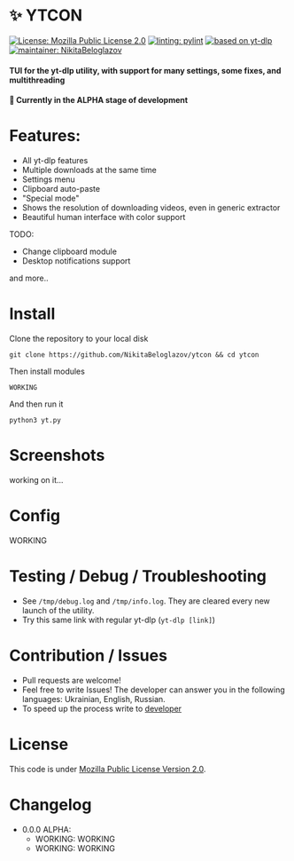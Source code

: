 <!-- # Copyright (c) 2023 Nikita Beloglazov -->
<!-- License: Mozilla Public License 2.0 -->

# ✨ YTCON
[![License: Mozilla Public License 2.0](https://img.shields.io/badge/License:_MPL_2.0-blueviolet?logo=googledocs&logoColor=white&style=for-the-badge)](https://mozilla.org/en-US/MPL/2.0)
[![linting: pylint](https://img.shields.io/badge/Linting:_pylint-success?logo=azurefunctions&logoColor=white&style=for-the-badge)](https://pylint.pycqa.org/en/latest/)
[![based on yt-dlp](https://img.shields.io/badge/Based_on:_yt--dlp-ff0000?logoColor=white&style=for-the-badge&logo=youtube)](https://github.com/yt-dlp/yt-dlp)
[![maintainer: NikitaBeloglazov](https://img.shields.io/badge/Maintainer:_.%E2%80%A2%C2%B0%E2%97%8F%E2%9D%A4%EF%B8%8F%20NikitaBeloglazov%20Software%20Foundation%20%E2%9D%A4%EF%B8%8F%E2%97%8F%C2%B0%E2%80%A2.-informational?logoColor=white&style=for-the-badge&logo=github)](https://github.com/NikitaBeloglazov)
#### TUI for the yt-dlp utility, with support for many settings, some fixes, and multithreading
#### 🚧 Currently in the ALPHA stage of development

# Features:
* All yt-dlp features
* Multiple downloads at the same time
* Settings menu
* Clipboard auto-paste
* "Special mode"
* Shows the resolution of downloading videos, even in generic extractor
* Beautiful human interface with color support

TODO:
* Change clipboard module
* Desktop notifications support

and more.. 

# Install
Clone the repository to your local disk
```shell
git clone https://github.com/NikitaBeloglazov/ytcon && cd ytcon
```
Then install modules
```shell
WORKING
```
And then run it
```shell
python3 yt.py
```

# Screenshots
working on it...

# Config
WORKING

# Testing / Debug / Troubleshooting
* See `/tmp/debug.log` and `/tmp/info.log`. They are cleared every new launch of the utility.
* Try this same link with regular yt-dlp (`yt-dlp [link]`)
  
# Contribution / Issues
* Pull requests are welcome!
* Feel free to write Issues! The developer can answer you in the following languages: Ukrainian, English, Russian.
* To speed up the process write to [developer](https://github.com/NikitaBeloglazov)

# License
This code is under [Mozilla Public License Version 2.0](/../../blob/main/LICENSE).

# Changelog

* 0.0.0 ALPHA:
  * WORKING: WORKING
  * WORKING: WORKING
